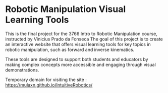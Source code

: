 # Robotic Manipulation Visual Learning Tools

This is the final project for the 3766 Intro to Robotic Manipulation course, instructed by Vinicius Prado da Fonseca 
The goal of this project is to create an interactive website that offers visual learning tools for key topics in robotic manipulation, such as forward and inverse kinematics.  

These tools are designed to support both students and educators by making complex concepts more accessible and engaging through visual demonstrations.

Temporary domain for visiting the site : https://mulaxn.github.io/IntuitiveRobotics/
